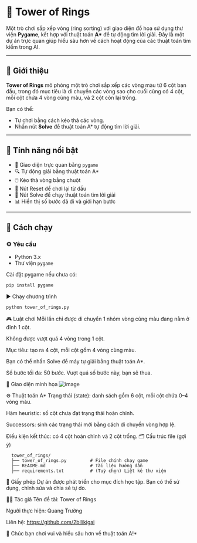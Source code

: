 # 🏰 Tower of Rings

Một trò chơi sắp xếp vòng (ring sorting) với giao diện đồ họa sử dụng thư viện **Pygame**, kết hợp với thuật toán **A\*** để tự động tìm lời giải. Đây là một dự án trực quan giúp hiểu sâu hơn về cách hoạt động của các thuật toán tìm kiếm trong AI.

---

## 📌 Giới thiệu

**Tower of Rings** mô phỏng một trò chơi sắp xếp các vòng màu từ 6 cột ban đầu, trong đó mục tiêu là di chuyển các vòng sao cho cuối cùng có 4 cột, mỗi cột chứa 4 vòng cùng màu, và 2 cột còn lại trống.

Bạn có thể:
- Tự chơi bằng cách kéo thả các vòng.
- Nhấn nút **Solve** để thuật toán A* tự động tìm lời giải.

---

## 🧠 Tính năng nổi bật

- 🎨 Giao diện trực quan bằng `pygame`
- 🔍 Tự động giải bằng thuật toán A*
- 🖱️ Kéo thả vòng bằng chuột
- 🔄 Nút Reset để chơi lại từ đầu
- 🤖 Nút Solve để chạy thuật toán tìm lời giải
- 📊 Hiển thị số bước đã đi và giới hạn bước

---

## 🚀 Cách chạy

### ⚙️ Yêu cầu

- Python 3.x
- Thư viện `pygame`

Cài đặt pygame nếu chưa có:

```bash
pip install pygame
```
▶️ Chạy chương trình
```bash
python tower_of_rings.py
```
🎮 Luật chơi
Mỗi lần chỉ được di chuyển 1 nhóm vòng cùng màu đang nằm ở đỉnh 1 cột.

Không được vượt quá 4 vòng trong 1 cột.

Mục tiêu: tạo ra 4 cột, mỗi cột gồm 4 vòng cùng màu.

Bạn có thể nhấn Solve để máy tự giải bằng thuật toán A*.

Số bước tối đa: 50 bước. Vượt quá số bước này, bạn sẽ thua.

📸 Giao diện minh họa
![image](https://github.com/user-attachments/assets/5b91d8e0-cc78-44aa-aec8-2a015ac45168)


⚙️ Thuật toán A*
Trạng thái (state): danh sách gồm 6 cột, mỗi cột chứa 0–4 vòng màu.

Hàm heuristic: số cột chưa đạt trạng thái hoàn chỉnh.

Successors: sinh các trạng thái mới bằng cách di chuyển vòng hợp lệ.

Điều kiện kết thúc: có 4 cột hoàn chỉnh và 2 cột trống.
🗂️ Cấu trúc file (gợi ý)

      tower_of_rings/
      ├── tower_of_rings.py         # File chính chạy game
      ├── README.md                 # Tài liệu hướng dẫn
      ├── requirements.txt          # (Tuỳ chọn) Liệt kê thư viện
📄 Giấy phép
Dự án được phát triển cho mục đích học tập. Bạn có thể sử dụng, chỉnh sửa và chia sẻ tự do.

👨‍💻 Tác giả
Tên đề tài: Tower of Rings

Người thực hiện: Quang Trường

Liên hệ: https://github.com/2bllikigai

🎯 Chúc bạn chơi vui và hiểu sâu hơn về thuật toán A!*
